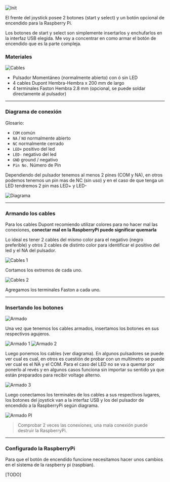 [init]: /guide/front/init.jpg
[parts]: /guide/front/parts.jpg
[diagram]: /guide/front/diagrampi.png

[cables]: /guide/front/cables.jpg
[cables1]: /guide/front/cables1.jpg
[cables2]: /guide/front/cables2.jpg

[assembly]: /guide/front/assembly.jpg
[assembly1]: /guide/front/assembly1.jpg
[assembly2]: /guide/front/assembly2.jpg
[assembly3]: /guide/front/assembly3.jpg
[assemblypi]: /guide/front/assemblypi.jpg

![Init][init]

El frente del joystick posee 2 botones (start y select) y un botón opcional de encendido para la Raspberry Pi.

Los botones de start y select son simplemente insertarlos y enchufarlos en la interfaz USB elegida. Me voy a concentrar en como armar el botón de encendido que es la parte compleja.

### Materiales  

![Cables][cables]

* Pulsador Momentáneo (normalmente abierto) con ó sin LED
* 4 cables Dupont Hembra-Hembra x 200 mm de largo 
* 4 terminales Faston Hembra 2.8 mm (opcional, se puede soldar directamente al pulsador)

---

### Diagrama de conexión

Glosario:

* `COM` común
* `NA` / `NO` normalmente abierto
* `NC` normalmente cerrado
* `LED+` positivo del led
* `LED-` negativo del led
* `GND` ground / negativo
* `Pin No.` Número de Pin

Dependiendo del pulsador tenemos al menos 2 pines (COM y NA), en otros podemos tenemos un pin mas de NC (sin uso) y en el caso de que tenga un LED tendremos 2 pin mas LED+ y LED-

![Diagrama][diagram]

---

### Armando los cables

Para los cables Dupont recomiendo utilizar colores para no hacer mal las conexiones, **conectar mal en la RaspberryPi puede significar quemarla**

Lo ideal es tener 2 cables del mismo color para el negativo (negro preferible) y otros 2 cables de distinto color para identificar el positivo del led y el NA del pulsador.

![Cables 1][cables1]

Cortamos los extremos de cada uno.

![Cables 2][cables2]

Agregamos los terminales Faston a cada uno.

---

### Insertando los botones

![Armado][assembly]

Una vez que tenemos los cables armados, insertamos los botones en sus respectivos agujeros.

![Armado 1][assembly1]
![Armado 2][assembly2]

Luego ponemos los cables (ver diagrama). En algunos pulsadores se puede ver cual es cual, en otros es cuestión de probar con un multímetro se puede ver cual es el NA y el COM. Para el caso del LED no se va a quemar por ponerlo al revés y en algunos casos funciona sin importar su sentido ya que están preparados para recibir voltage alterno.

![Armado 3][assembly3]

Luego conectamos los terminales de los cables a sus respectivos lugares, los botones del joystick van a la interfaz USB y los del pulsador de encendido a la RaspberryPi según diagrama.

![Armado PI][assemblypi]

> Comprobar 2 veces las conexiones, una mala conexión puede destruir la RaspberryPi.

---

### Configurado la RaspberryPi

Para que el botón de encendido funcione necesitamos hacer unos cambios en el sistema de la raspberry pi (raspbian).

[TODO]

